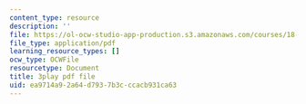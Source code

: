 ```yaml
---
content_type: resource
description: ''
file: https://ol-ocw-studio-app-production.s3.amazonaws.com/courses/18-06sc-linear-algebra-fall-2011/ea9714a92a64d7937b3cccacb931ca63_osh80YCg_GM.pdf
file_type: application/pdf
learning_resource_types: []
ocw_type: OCWFile
resourcetype: Document
title: 3play pdf file
uid: ea9714a9-2a64-d793-7b3c-ccacb931ca63
---
```

